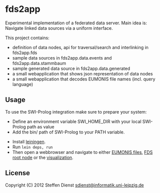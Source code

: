 # fds2app

Experimental implementation of a federated data server. Main idea is: Navigate linked data sources via a uniform interface.

This project contains:

* definition of data nodes, api for traversal/search and interlinking in fds2app.fds
* sample data sources in fds2app.data.events and fds2app.data.stammbaum
* sample generated data source in fds2app.data.generated
* a small webapplication that shows json representation of data nodes
* a small webapplication that decodes EUMONIS file names (incl. query language)

## Usage

To use the SWI-Prolog integration make sure to prepare your system:
- Define an environment variable SWI_HOME_DIR with your local SWI-Prolog path as value
- Add the bin/ path of SWI-Prolog to your PATH variable.

* Install [leiningen](https://github.com/technomancy/leiningen).
* Run
    `lein deps, run`
* Then open a webbrowser and navigate to either [EUMONIS files](http://localhost:8080/sharepoint), [FDS root node](http://localhost:8080/fds) or the [visualization](http://localhost:8080/fds/visualize?max-depth=3).

## License

Copyright (C) 2012 Steffen Dienst <sdienst@informatik.uni-leipzig.de>